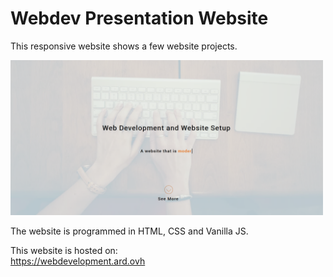 # Webdev Presentation Website

This responsive website shows a few website projects.

<img src="https://raw.githubusercontent.com/a-dridi/webdev-presentation-website/master/screenshot.png" alt="Screenshot of the portfolio website" width="500"/>

The website is programmed in HTML, CSS and Vanilla JS. 

This website is hosted on:<br/>
https://webdevelopment.ard.ovh
